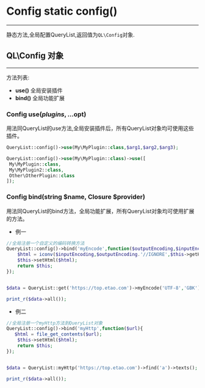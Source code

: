 # Config static config()

---




静态方法,全局配置QueryList,返回值为`QL\Config`对象.

## QL\Config 对象

---

方法列表:
- **use()** 全局安装插件
- **bind()** 全局功能扩展


### Config use($plugins,...$opt)

用法同QueryList的use方法,全局安装插件后，所有QueryList对象均可使用这些插件。

```php
QueryList::config()->use(My\MyPlugin::class,$arg1,$arg2,$arg3);

QueryList::config()->use(My\MyPlugin::class)->use([
 My\MyPlugin::class,
 My\MyPlugin2::class,
 Other\OtherPlugin::class
]);

```

### Config bind(string $name, Closure $provider)
用法同QueryList的bind方法，全局功能扩展，所有QueryList对象均可使用扩展的方法。

- 例一

```php
//全局注册一个自定义的编码转换方法
QueryList::config()->bind('myEncode',function($outputEncoding,$inputEncoding){
    $html = iconv($inputEncoding,$outputEncoding.'//IGNORE',$this->getHtml());
    $this->setHtml($html);
    return $this;
});


$data = QueryList::get('https://top.etao.com')->myEncode('UTF-8','GBK')->find('a')->texts();

print_r($data->all());
```

- 例二

```php
//全局注册一个myHttp方法到QueryList对象
QueryList::config()->bind('myHttp',function($url){
   $html = file_get_contents($url);
    $this->setHtml($html);
    return $this;
});


$data = QueryList::myHttp('https://top.etao.com')->find('a')->texts();

print_r($data->all());
```